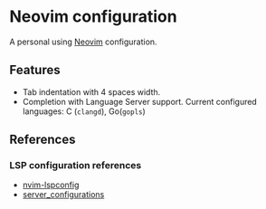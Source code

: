 # Neovim configuration

A personal using [Neovim](https://neovim.io/) configuration.


## Features

* Tab indentation with 4 spaces width.
* Completion with Language Server support. Current configured languages: C (`clangd`), Go(`gopls`)

## References

### LSP configuration references

* [nvim-lspconfig](https://github.com/neovim/nvim-lspconfig)
* [server_configurations](https://github.com/neovim/nvim-lspconfig/blob/master/doc/server_configurations.md)
